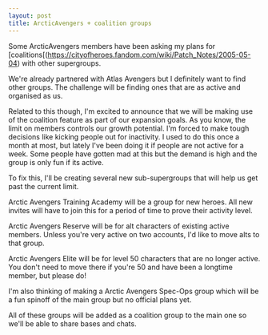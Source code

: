 ```yaml
---
layout: post
title: ArcticAvengers + coalition groups
---
```


Some ArcticAvengers members have been asking my plans for [coalitions[(https://cityofheroes.fandom.com/wiki/Patch_Notes/2005-05-04) with other supergroups.

We're already partnered with Atlas Avengers but I definitely want to find other groups. The challenge will be finding ones that are as active and organised as us.

Related to this though, I'm excited to announce that we will be making use of the coalition feature as part of our expansion goals. As you know, the limit on members controls our growth potential. I'm forced to make tough decisions like kicking people out for inactivity. I used to do this once a month at most, but lately I've been doing it if people are not active for a week. Some people have gotten mad at this but the demand is high and the group is only fun if its active.

To fix this, I'll be creating several new sub-supergroups that will help us get past the current limit. 

Arctic Avengers Training Academy will be a group for new heroes. All new invites will have to join this for a period of time to prove their activity level.

Arctic Avengers Reserve will be for alt characters of existing active members. Unless you're very active on two accounts, I'd like to move alts to that group.

Arctic Avengers Elite will be for level 50 characters that are no longer active. You don't need to move there if you're 50 and have been a longtime member, but please do!

I'm also thinking of making a Arctic Avengers Spec-Ops group which will be a fun spinoff of the main group but no official plans yet.

All of these groups will be added as a coalition group to the main one so we'll be able to share bases and chats.
